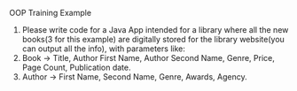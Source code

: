 OOP Training Example

1. Please write code for a Java App intended for a library where all the new books(3 for this example) are digitally stored for the library website(you can output all the info), with parameters like:
2. Book -> Title, Author First Name, Author Second Name, Genre, Price, Page Count, Publication date.
3. Author -> First Name, Second Name, Genre, Awards, Agency.
